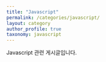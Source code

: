 ```yaml
---
title: "Javascript"
permalink: /categories/javascript/
layout: category
author_profile: true
taxonomy: javascript
---
```


Javascript 관련 게시글입니다.